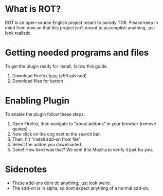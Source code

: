 # What is ROT?
ROT is an open-source English project meant to parody TOR. Please keep in mind from now on that this project isn't meant to accomplish anything, just look realistic.

# Getting needed programs and files
To get the plugin ready for install, follow this guide.

1. Download Firefox <a href="https://www.mozilla.orgen-us/firefox/new/?scene=2">here<a> (v53 advised)
2. Download files for button

# Enabling Plugin
To enable the plugin follow these steps.

1. Open Firefox, then navigate to "about:addons" in your browser (remove quotes)
2. Now click on the cog next to the search bar.
3. Then, hit "Install add-on from file"
4. Select the addon you downloaded.
5. Done! How hard was that? We sent it to Mozilla to verify it just for you.

# Sidenotes
- These add-ons dont do anything, just look weird.
- The add-on is in alpha, so dont expect anything of a normal add-on.

